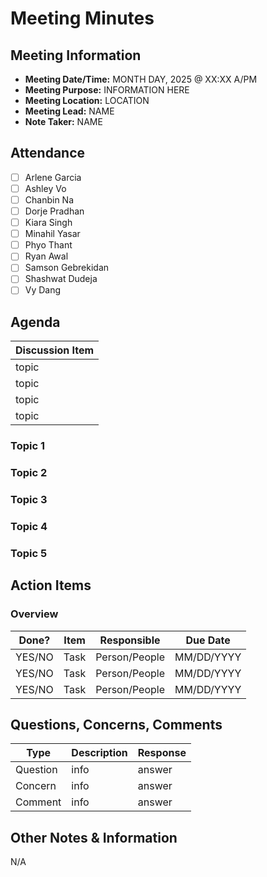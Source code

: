 # Meeting Minutes
## Meeting Information
- **Meeting Date/Time:** MONTH DAY, 2025 @ XX:XX A/PM
- **Meeting Purpose:** INFORMATION HERE
- **Meeting Location:** LOCATION
- **Meeting Lead:** NAME
- **Note Taker:** NAME

## Attendance
- [ ] Arlene Garcia
- [ ] Ashley Vo
- [ ] Chanbin Na
- [ ] Dorje Pradhan
- [ ] Kiara Singh
- [ ] Minahil Yasar
- [ ] Phyo Thant
- [ ] Ryan Awal
- [ ] Samson Gebrekidan
- [ ] Shashwat Dudeja
- [ ] Vy Dang

## Agenda
| Discussion Item |
| ---- |
| topic |
| topic |
| topic |
| topic |

### Topic 1

### Topic 2

### Topic 3

### Topic 4

### Topic 5

## Action Items
### Overview
| Done? | Item | Responsible | Due Date |
| ----  | ---- | ----        | ----     |
| YES/NO | Task | Person/People | MM/DD/YYYY |
| YES/NO | Task | Person/People | MM/DD/YYYY |
| YES/NO | Task | Person/People | MM/DD/YYYY |

## Questions, Concerns, Comments
| Type | Description | Response |
| ---- | ---- | ---- |
| Question| info | answer |
| Concern | info | answer |
| Comment | info | answer |

## Other Notes & Information
N/A
